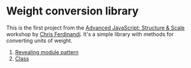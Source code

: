 # Weight conversion library

This is the first project from the [Advanced JavaScript: Structure &amp; Scale](https://vanillajsacademy.com/advanced/) workshop by [Chris Ferdinandi](https://gomakethings.com/). It's a simple library with methods for converting units of weight.

1. [Revealing module pattern](https://kieranbarker.github.io/weight_conversion_library/revealing_module_pattern/)
2. [Class](https://kieranbarker.github.io/weight_conversion_library/class/)
